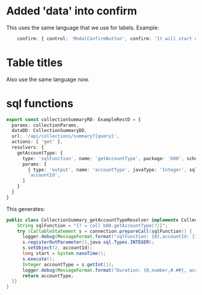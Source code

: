 # Added 'data' into confirm

This uses the same language that we use for labels. Example:

```typescript
    confirm: { control: 'ModalConfirmButton', confirm: 'It will start on {~/tempCreatePlan/createPlanStart}' }
```

# Table titles
Also use the same language now.

# sql functions
```typescript
export const collectionSummaryRD: ExampleRestD = {
  params: collectionParams,
  dataDD: CollectionSummaryDD,
  url: '/api/collections/summary?{query}',
  actions: [ 'get' ],
  resolvers: {
    getAccountType: {
      type: 'sqlFunction', name: 'getAccountType', package: 'b00', schema: onlySchema,
      params: [
        { type: 'output', name: 'accountType', javaType: 'Integer', sqlType: 'INTEGER' },
        'accountId',
      ]
    }
  }
}
```

This generates:

```java
public class CollectionSummary_getAccountTypeResolver implements CollectionSummary_getAccountType_FFetcher{
    String sqlFunction = "{? = call b00.getAccountType(?)}";
    try (CallableStatement s = connection.prepareCall(sqlFunction)) {
      logger.debug(MessageFormat.format("sqlFunction: {0},accountId: {1},", sqlFunction,accountId));
      s.registerOutParameter(1,java.sql.Types.INTEGER);
      s.setObject(2, accountId);
      long start = System.nanoTime();
      s.execute();
      Integer accountType = s.getInt(1);
      logger.debug(MessageFormat.format("Duration: {0,number,#.##}, accountType: {1}", (System.nanoTime() - start) / 1000000.0, accountType));
      return accountType;
  }}
}
```

